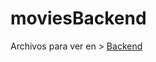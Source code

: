 # moviesBackend

Archivos para ver en > 
[Backend](https://github.com/Frank1inEr1c/moviesBackend/tree/master)

